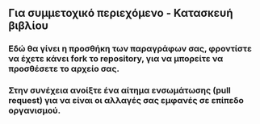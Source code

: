 ## Για συμμετοχικό περιεχόμενο - Κατασκευή βιβλίου
### Εδώ θα γίνει η προσθήκη των παραγράφων σας, φροντίστε να έχετε κάνει fork το repository, για να μπορείτε να προσθέσετε το αρχείο σας. 

### Στην συνέχεια ανοίξτε ένα αίτημα ενσωμάτωσης (pull request) για να είναι οι αλλαγές σας εμφανές σε επίπεδο οργανισμού.
